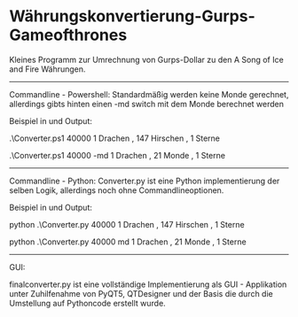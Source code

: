 # Währungskonvertierung-Gurps-Gameofthrones

Kleines Programm zur Umrechnung von Gurps-Dollar zu den A Song of Ice and Fire Währungen.
***
Commandline - Powershell:
Standardmäßig werden keine Monde gerechnet, allerdings gibts hinten einen -md switch mit dem Monde berechnet werden

Beispiel in und Output:

.\Converter.ps1 40000
1 Drachen , 147 Hirschen , 1 Sterne

.\Converter.ps1 40000 -md
1 Drachen , 21 Monde , 1 Sterne

***

Commandline - Python:
Converter.py ist eine Python implementierung der selben Logik, allerdings noch ohne Commandlineoptionen.

Beispiel in und Output:

python .\Converter.py 40000
1 Drachen , 147 Hirschen , 1 Sterne

python .\Converter.py 40000 md
1 Drachen , 21 Monde , 1 Sterne


***
GUI:

finalconverter.py ist eine vollständige Implementierung als GUI - Applikation unter Zuhilfenahme von PyQT5, QTDesigner und der Basis die durch die Umstellung auf Pythoncode erstellt wurde.
